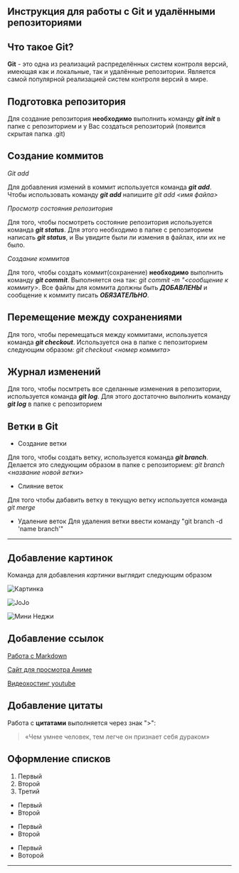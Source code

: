 ## Инструкция для работы с Git и удалёнными репозиториями

## Что такое Git?
**Git** - это одна из реализаций распределённых систем контроля версий, имеющая как и локальные, так и удалённые репозитории. Является самой популярной реализацией систем контроля версий в мире.

## Подготовка репозитория
Для создание репозитория **необходимо** выполнить команду ***git init***  в папке с репозиторием и у Вас создаться репозиторий (появится скрытая папка .git)

## Создание коммитов

*Git add*

Для добавления измений в коммит используется команда ***git add***. Чтобы использовать команду ***git add*** напишите *git add <имя файла>*

*Просмотр состояния репозитория*

Для того, чтобы посмотреть состояние репозитория используется команда ***git status***. Для этого необходимо в папке с репозиторием написать ***git status***, и Вы увидите были ли измения в файлах, или их не было.

*Создание коммитов*

Для того, чтобы создать коммит(сохранение) **необходимо** выполнить команду ***git commit***. Выполняется она так: *git commit -m "<сообщение к коммиту>*. Все файлы для коммита должны быть ***ДОБАВЛЕНЫ*** и сообщение к коммиту писать ***ОБЯЗАТЕЛЬНО***.

## Перемещение между сохранениями
Для того, чтобы перемещаться между коммитами, используется команда ***git checkout***. Используется она в папке с пепозиторием следующим образом: *git checkout <номер коммита>*

## Журнал изменений
Для того, чтобы посмтреть все сделанные изменения в репозитории, используется команда ***git log***. Для этого достаточно выполнить команду ***git log*** в папке с репозиторием

## Ветки в Git

* Создание ветки

Для того, чтобы создать ветку, используется команда ***git branch***. Делается это следующим образом в папке с репозиторием: *git branch <название новой ветки>*

* Слияние веток

Для того чтобы дабавить ветку в текущую ветку используется команда *git merge <name branch>*

* Удаление веток
Для удаления ветки ввести команду "git branch -d 'name branch'"
***



## Добавление картинок
Команда для добавления *картинки* выглядит следующим образом

![Картинка](https://kartinkin.net/uploads/posts/2022-02/1645917045_1-kartinkin-net-p-kartinki-magicheskaya-bitva-1.jpg)

![JoJo](https://cdn.shazoo.ru/c576x256/308676_lBgur9s5CP_cherry.jpg)

![Мини Неджи](https://pbs.twimg.com/media/EhADuMzWAAEZ808.jpg)


## Добавление ссылок

[Работа с Markdown](https://lifehacker.ru/chto-takoe-markdown/)

[Сайт для просмотра Аниме](https://jut.su/)

[Видеохостинг youtube](https://www.youtube.com/)

## Добавление цитаты

Работа с **цитатами** выполняется через знак ">":
>«Чем умнее человек, тем легче он признает себя дураком»



## Оформление списков


1. Первый
2. Второй 
3. Третий


* Первый
* Второй

- Первый 
- Второй
 
+ Первый
+ Воторой

***